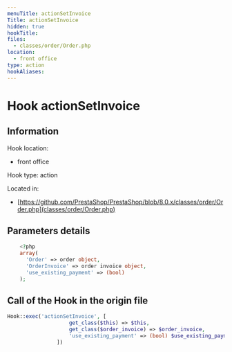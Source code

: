 ```yaml
---
menuTitle: actionSetInvoice
Title: actionSetInvoice
hidden: true
hookTitle: 
files:
  - classes/order/Order.php
location:
  - front office
type: action
hookAliases:
---
```


# Hook actionSetInvoice

## Information

Hook location:
  - front office

Hook type: action

Located in: 
  - [https://github.com/PrestaShop/PrestaShop/blob/8.0.x/classes/order/Order.php](classes/order/Order.php)

## Parameters details

```php
    <?php
    array(
      'Order' => order object,
      'OrderInvoice' => order invoice object,
      'use_existing_payment' => (bool)
    );
```

## Call of the Hook in the origin file

```php
Hook::exec('actionSetInvoice', [
                    get_class($this) => $this,
                    get_class($order_invoice) => $order_invoice,
                    'use_existing_payment' => (bool) $use_existing_payment,
                ])
```